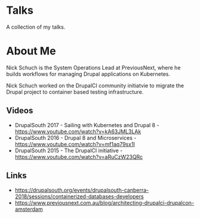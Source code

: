 Talks
=====

A collection of my talks.

About Me
========

Nick Schuch is the System Operations Lead at PreviousNext, where he builds workflows for managing Drupal applications on Kubernetes.

Nick Schuch worked on the DrupalCI community initiatvie to migrate the Drupal project to container based testing infrastructure.

## Videos

* DrupalSouth 2017 - Sailing with Kubernetes and Drupal 8 - https://www.youtube.com/watch?v=kA63JML3LAk
* DrupalSouth 2016 - Drupal 8 and Microservices -https://www.youtube.com/watch?v=mf1aq79sx1I
* DrupalSouth 2015 - The DrupalCI initiative - https://www.youtube.com/watch?v=aRuCzW23QRc

## Links

* https://drupalsouth.org/events/drupalsouth-canberra-2018/sessions/containerized-databases-developers
* https://www.previousnext.com.au/blog/architecting-drupalci-drupalcon-amsterdam
